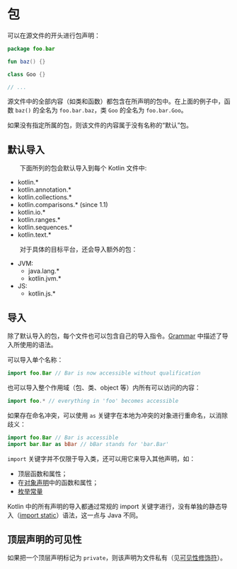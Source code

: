 # 包

可以在源文件的开头进行包声明：

```kotlin
package foo.bar

fun baz() {}

class Goo {}

// ...
```

源文件中的全部内容（如类和函数）都包含在所声明的包中。在上面的例子中，函数 `baz()` 的全名为 `foo.bar.baz`，类 `Goo` 的全名为 `foo.bar.Goo`。

如果没有指定所属的包，则该文件的内容属于没有名称的“默认”包。


## 默认导入

　　下面所列的包会默认导入到每个 Kotlin 文件中:

- kotlin.*
- kotlin.annotation.*
- kotlin.collections.*
- kotlin.comparisons.* (since 1.1)
- kotlin.io.*
- kotlin.ranges.*
- kotlin.sequences.*
- kotlin.text.*

　　对于具体的目标平台，还会导入额外的包：

- JVM:
  - java.lang.*
  - kotlin.jvm.*
- JS:
  - kotlin.js.*


## 导入

除了默认导入的包，每个文件也可以包含自己的导入指令。[Grammar](https://kotlinlang.org/docs/reference/grammar.html#import) 中描述了导入所使用的语法。

可以导入单个名称：

```kotlin
import foo.Bar // Bar is now accessible without qualification
```

也可以导入整个作用域（包、类、object 等）内所有可以访问的内容：

```kotlin
import foo.* // everything in 'foo' becomes accessible
```

如果存在命名冲突，可以使用 `as` 关键字在本地为冲突的对象进行重命名，以消除歧义：

```kotlin
import foo.Bar // Bar is accessible
import bar.Bar as bBar // bBar stands for 'bar.Bar'
```

`import` 关键字并不仅限于导入类，还可以用它来导入其他声明，如：

- 顶层函数和属性；
- 在[对象声明](https://github.com/nex3z/kotlin-reference-cn/blob/master/reference/classes-and-objects/objects.md#对象声明)中的函数和属性；
- [枚举常量](https://github.com/nex3z/kotlin-reference-cn/blob/master/reference/classes-and-objects/enum-classes.md)

Kotlin 中的所有声明的导入都通过常规的 import 关键字进行，没有单独的静态导入（[import static](https://docs.oracle.com/javase/8/docs/technotes/guides/language/static-import.html)）语法，这一点与 Java 不同。


## 顶层声明的可见性

如果把一个顶层声明标记为 `private`，则该声明为文件私有（见[可见性修饰符](https://github.com/nex3z/kotlin-reference-cn/blob/master/reference/classes-and-objects/visibility-modifiers.md)）。
